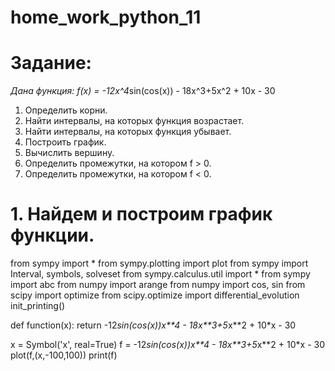 # home_work_python_11

# Задание:

*Дана функция: f(x) = -12x^4*sin(cos(x)) - 18x^3+5x^2 + 10x - 30

1. Определить корни.
2. Найти интервалы, на которых функция возрастает.
3. Найти интервалы, на которых функция убывает.
4. Построить график.
5. Вычислить вершину.
6. Определить промежутки, на котором f > 0.
7. Определить промежутки, на котором f < 0.

# 1. Найдем и построим график функции.

from sympy import *
from sympy.plotting import plot
from sympy import Interval, symbols, solveset
from sympy.calculus.util import *
from sympy import abc
from numpy import arange
from numpy import cos, sin
from scipy import optimize
from scipy.optimize import differential_evolution
init_printing()

def function(x):
    return -12*sin(cos(x))*x**4 - 18*x**3+5*x**2 + 10*x - 30
    
x = Symbol('x', real=True)
f = -12*sin(cos(x))*x**4 - 18*x**3+5*x**2 + 10*x - 30
plot(f,(x,-100,100))
print(f)
